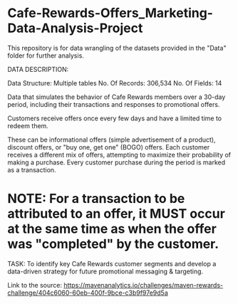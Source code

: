 # Cafe-Rewards-Offers_Marketing-Data-Analysis-Project

This repository is for data wrangling of the datasets provided in the "Data" folder for further analysis. 

DATA DESCRIPTION:

Data Structure: Multiple tables
No. Of Records: 306,534
No. Of Fields: 14

Data that simulates the behavior of Cafe Rewards members over a 30-day period, including their transactions and responses to promotional offers.

Customers receive offers once every few days and have a limited time to redeem them. 

These can be informational offers (simple advertisement of a product), discount offers, or "buy one, get one" (BOGO) offers. Each customer receives a different mix of offers, attempting to maximize their probability of making a purchase. Every customer purchase during the period is marked as a transaction. 

# NOTE: For a transaction to be attributed to an offer, it MUST occur at the same time as when the offer was "completed" by the customer.

TASK:
To identify key Cafe Rewards customer segments and develop a data-driven strategy for future promotional messaging & targeting.

Link to the source: https://mavenanalytics.io/challenges/maven-rewards-challenge/404c6060-60eb-400f-9bce-c3b9f97e9d5a

